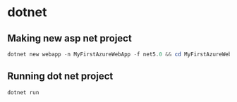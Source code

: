 # dotnet

## Making new asp net project

```powershell
dotnet new webapp -n MyFirstAzureWebApp -f net5.0 && cd MyFirstAzureWebApp
```

## Running dot net project

```powershell
dotnet run
```